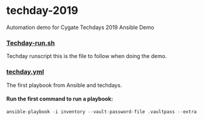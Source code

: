 # techday-2019
Automation demo for Cygate Techdays 2019
Ansible Demo

### [Techday-run.sh](https://github.com/tibbe78/techday-2019/blob/master/Techday-run.sh)
Techday runscript this is the file to follow when doing the demo.

### [techday.yml](https://github.com/tibbe78/techday-2019/blob/master/techday.yml)
The first playbook from Ansible and techdays.

#### Run the first command to run a playbook:
```C
ansible-playbook -i inventory --vault-password-file .vaultpass --extra-vars '@vaultfile.yml' techday.yml
```
